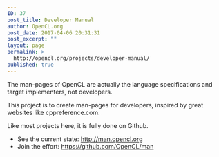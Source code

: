 ```yaml
---
ID: 37
post_title: Developer Manual
author: OpenCL.org
post_date: 2017-04-06 20:31:31
post_excerpt: ""
layout: page
permalink: >
  http://opencl.org/projects/developer-manual/
published: true
---
```

The man-pages of OpenCL are actually the language specifications and target implementers, not developers.

This project is to create man-pages for developers, inspired by great websites like cppreference.com.

Like most projects here, it is fully done on Github.
<ul>
 	<li>See the current state: <a href="http://man.opencl.org">http://man.opencl.org</a></li>
 	<li>Join the effort: <a href="https://github.com/OpenCL/man">https://github.com/OpenCL/man</a></li>
</ul>
&nbsp;
